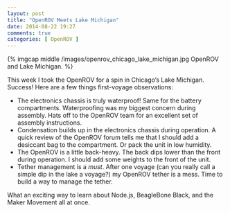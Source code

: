 ```yaml
---
layout: post
title: "OpenROV Meets Lake Michigan"
date: 2014-08-22 19:27
comments: true
categories: [ OpenROV ]
---
```

{% imgcap middle /images/openrov_chicago_lake_michigan.jpg OpenROV and Lake Michigan. %}

This week I took the OpenROV for a spin in Chicago’s Lake Michigan. Success! Here are a few things first-voyage observations:
<!--more-->
* The electronics chassis is truly waterproof! Same for the battery compartments. Waterproofing was my biggest concern during assembly. Hats off to the OpenROV team for an excellent set of assembly instructions.
* Condensation builds up in the electronics chassis during operation. A quick review of the OpenROV forum tells me that I should add a desiccant bag to the compartment. Or pack the unit in low humidity.
* The OpenROV is a little back-heavy. The back dips lower than the front during operation. I should add some weights to the front of the unit.
* Tether management is a _must_. After one voyage (can you really call a
simple dip in the lake a voyage?) my OpenROV tether is a mess. Time to
build a way to manage the tether.

What an exciting way to learn about Node.js, BeagleBone Black, and the Maker Movement all at once.

